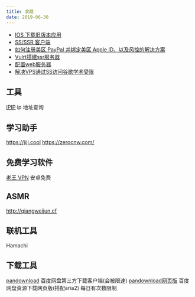 ```yaml
---
title: 收藏
date: 2019-06-30
---
```



- [IOS 下载旧版本应用](IOS下载旧版本应用)
- [SS/SSR 客户端](SS&SSR)
- [如何注册美区 PayPal 并绑定美区 Apple ID，以及风控的解决方案](注册美区PayPal并绑定美区AppleID)
- [Vulrt搭建ssr服务器](vulrt搭建ssr服务器)
- [配置web服务器](配置web服务器)
- [解决VPS通过SS访问谷歌学术受限](解决VPS通过SS访问谷歌学术受限)



## 工具
[IPIP](https://www.ipip.net/ip.html) ip 地址查询

## 学习助手
https://jiji.cool
https://zerocnw.com/

## 免费学习软件
[老王 VPN]() 安卓免费

## ASMR
http://qiangweijun.cf

## 联机工具
Hamachi

## 下载工具
[pandownload](https://pandownload.com/) 百度网盘第三方下载客户端(会被限速)
[pandownload网页版](https://www.baiduwp.com/) 百度网盘资源下载网页版(搭配aria2) 每日有次数限制